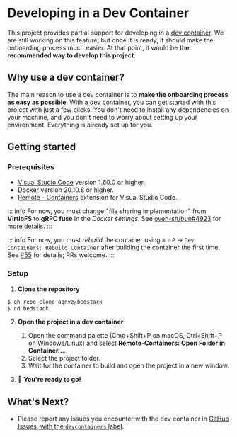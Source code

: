 # Developing in a Dev Container

This project provides partial support for developing in a [dev container](https://code.visualstudio.com/docs/remote/containers). We are still working on this feature, but once it is ready, it should make the onboarding process much easier. At that point, it would be **the recommended way to develop this project**.

## Why use a dev container?

The main reason to use a dev container is to **make the onboarding process as easy as possible**. With a dev container, you can get started with this project with just a few clicks. You don't need to install any dependencies on your machine, and you don't need to worry about setting up your environment. Everything is already set up for you.

## Getting started

### Prerequisites

* [Visual Studio Code](https://code.visualstudio.com/) version 1.60.0 or higher.
* [Docker](https://www.docker.com/) version 20.10.8 or higher.
* [Remote - Containers](https://marketplace.visualstudio.com/items?itemName=ms-vscode-remote.remote-containers) extension for Visual Studio Code.

::: info
For now, you must change "file sharing implementation" from **VirtioFS** to **gRPC fuse** in the _Docker settings_. See [oven-sh/bun#4923](https://github.com/oven-sh/bun/issues/4923#issuecomment-1715677390) for more details.
:::

<!-- ::: info
For now, you must _rebuild_ the container using `⌘` `⇧` `P` → `Dev Containers: Rebuild Container` after building the container the first time. See [#55](https://github.com/agnyz/bedstack/issues/55) for details; PRs welcome.
::: -->

::: info
For now, you must _rebuild_ the container using `⌘` `⇧` `P`
 → `Dev Containers: Rebuild Container` after building the container the first time. See [#55](https://github.com/agnyz/bedstack/issues/55) for details; PRs welcome.
:::


### Setup

1. **Clone the repository**

  ```sh
  $ gh repo clone agnyz/bedstack
  $ cd bedstack
  ```

2. **Open the project in a dev container**

    1. Open the command palette (Cmd+Shift+P on macOS, Ctrl+Shift+P on Windows/Linux) and select **Remote-Containers: Open Folder in Container...**.
    2. Select the project folder.
    3. Wait for the container to build and open the project in a new window.

3. :tada: **You're ready to go!**

## What's Next?

* Please report any issues you encounter with the dev container in [GitHub Issues, with the `devcontainers` label](https://github.com/agnyz/bedstack/labels/devcontainers).